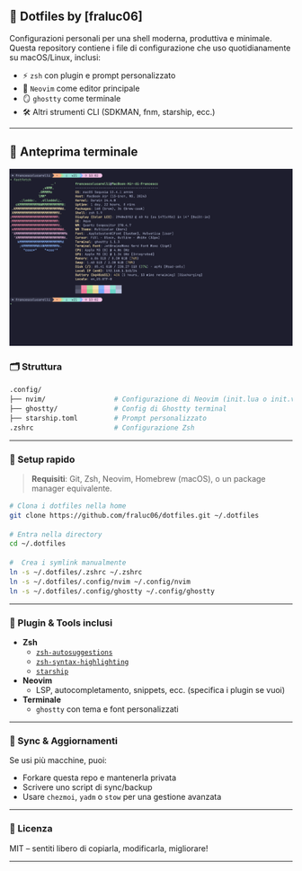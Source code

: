 ## 📁 Dotfiles by [fraluc06]

Configurazioni personali per una shell moderna, produttiva e minimale.
Questa repository contiene i file di configurazione che uso quotidianamente su macOS/Linux, inclusi:

- ⚡ `zsh` con plugin e prompt personalizzato
- 📝 `Neovim` come editor principale
- 🪞 `ghostty` come terminale
- 🛠️ Altri strumenti CLI (SDKMAN, fnm, starship, ecc.)

---
## 📸 Anteprima terminale

![Ghostty Preview](./preview.png)


### 🗂 Struttura

```bash
.config/
├── nvim/                 # Configurazione di Neovim (init.lua o init.vim)
├── ghostty/              # Config di Ghostty terminal
├── starship.toml         # Prompt personalizzato
.zshrc                    # Configurazione Zsh
```

---

### 🚀 Setup rapido

> **Requisiti**: Git, Zsh, Neovim, Homebrew (macOS), o un package manager equivalente.

```bash
# Clona i dotfiles nella home
git clone https://github.com/fraluc06/dotfiles.git ~/.dotfiles

# Entra nella directory
cd ~/.dotfiles

#  Crea i symlink manualmente
ln -s ~/.dotfiles/.zshrc ~/.zshrc
ln -s ~/.dotfiles/.config/nvim ~/.config/nvim
ln -s ~/.dotfiles/.config/ghostty ~/.config/ghostty
```

---

### 🧩 Plugin & Tools inclusi

- **Zsh**
  - [`zsh-autosuggestions`](https://github.com/zsh-users/zsh-autosuggestions)
  - [`zsh-syntax-highlighting`](https://github.com/zsh-users/zsh-syntax-highlighting)
  - [`starship`](https://starship.rs)
- **Neovim**
  - LSP, autocompletamento, snippets, ecc. (specifica i plugin se vuoi)
- **Terminale**
  - `ghostty` con tema e font personalizzati

---

### 🔄 Sync & Aggiornamenti

Se usi più macchine, puoi:
- Forkare questa repo e mantenerla privata
- Scrivere uno script di sync/backup
- Usare `chezmoi`, `yadm` o `stow` per una gestione avanzata

---

### 📜 Licenza

MIT – sentiti libero di copiarla, modificarla, migliorare!

---
